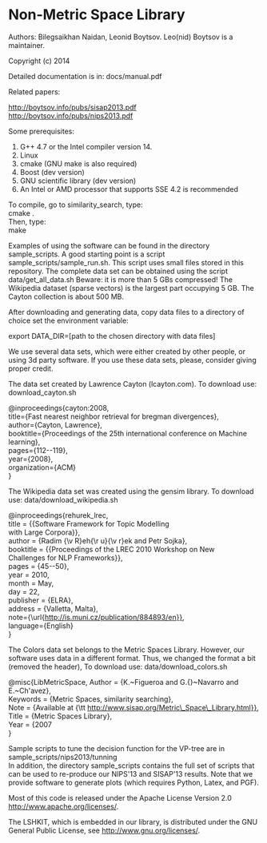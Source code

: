 Non-Metric Space Library
=================

Authors: Bilegsaikhan Naidan, Leonid Boytsov. Leo(nid) Boytsov is a maintainer.

Copyright (c) 2014

Detailed documentation is in: docs/manual.pdf

Related papers:

http://boytsov.info/pubs/sisap2013.pdf  
http://boytsov.info/pubs/nips2013.pdf  

Some prerequisites:

1. G++ 4.7 or the Intel compiler version 14.
2. Linux
3. cmake (GNU make is also required)
5. Boost (dev version)
6. GNU scientific library (dev version)
7. An Intel or AMD processor that supports SSE 4.2 is recommended

To compile, go to similarity_search, type:  
cmake .  
Then, type:  
make   

Examples of using the software can be found in the directory sample_scripts. A good starting point is a script sample_scripts/sample_run.sh. This script uses small files stored in this repository. The complete data set can be obtained using the script data/get_all_data.sh Beware: it is more than 5 GBs compressed! The Wikipedia dataset (sparse vectors) is the largest part occupying 5 GB. The Cayton collection is about 500 MB.

After downloading and generating data, copy data files to a directory of choice set the environment variable:  

export DATA_DIR=[path to the chosen directory with data files]

We use several data sets, which were either created by other people,
or using 3d party software. If you use these data sets, please, consider
giving proper credit.

The data set created by Lawrence Cayton (lcayton.com).
To download use: download_cayton.sh

@inproceedings{cayton:2008,  
    title={Fast nearest neighbor retrieval for bregman divergences},  
    author={Cayton, Lawrence},   
    booktitle={Proceedings of the 25th international conference on Machine learning},  
    pages={112--119},   
    year={2008},   
    organization={ACM}  
}  

The Wikipedia data set was created using the gensim library.
To download use: data/download_wikipedia.sh

@inproceedings{rehurek_lrec,  
    title = {{Software Framework for Topic Modelling   
            with Large Corpora}},  
    author = {Radim {\v R}eh{\r u}{\v r}ek and Petr Sojka},  
    booktitle = {{Proceedings of the LREC 2010 Workshop on New  
                Challenges for NLP Frameworks}},  
    pages = {45--50},  
    year = 2010,  
    month = May,  
    day = 22,  
    publisher = {ELRA},  
    address = {Valletta, Malta},  
    note={\url{http://is.muni.cz/publication/884893/en}},  
    language={English}  
}  

The Colors data set belongs to the Metric Spaces Library.
However, our software uses data in a different format.
Thus, we changed the format a bit (removed the header),
To download use: data/download_colors.sh

@misc{LibMetricSpace, 
    Author = {K.~Figueroa and G.{}~Navarro and E.~Ch\'avez},  
    Keywords = {Metric Spaces, similarity searching},  
    Note = {Available at {\tt http://www.sisap.org/Metric\_Space\_Library.html}},  
    Title = {Metric Spaces Library},  
    Year = {2007  
} 


Sample scripts to tune the decision function for the VP-tree are in sample_scripts/nips2013/tunning   
In addition, the directory sample_scripts contains the full set of scripts that can be used to re-produce our NIPS'13 and SISAP'13 results.  Note that we provide software to generate plots (which requires Python, Latex, and PGF).   


Most of this code is released under the
Apache License Version 2.0 http://www.apache.org/licenses/.

The LSHKIT, which is embedded in our library, is distributed under the GNU General Public License, see http://www.gnu.org/licenses/. 


